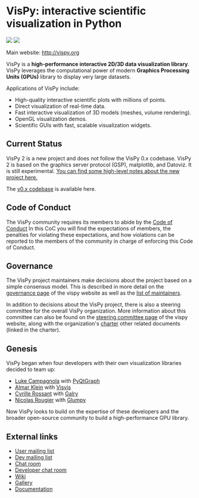 # VisPy: interactive scientific visualization in Python

[![](https://zenodo.org/badge/5822/vispy/vispy.svg)](http://dx.doi.org/10.5281/zenodo.17869)
[![](https://img.shields.io/badge/Contributor%20Covenant-2.0-4baaaa.svg)](CODE_OF_CONDUCT.md)

Main website: http://vispy.org

VisPy is a **high-performance interactive 2D/3D data visualization library**.
VisPy leverages the computational power of modern **Graphics Processing Units (GPUs)** library to display very large datasets.

Applications of VisPy include:

-  High-quality interactive scientific plots with millions of points.
-  Direct visualization of real-time data.
-  Fast interactive visualization of 3D models (meshes, volume rendering).
-  OpenGL visualization demos.
-  Scientific GUIs with fast, scalable visualization widgets.

## Current Status

VisPy 2 is a new project and does not follow the VisPy 0.x codebase. VisPy 2 is based on the graphics server protocol (GSP), matplotlib, and Datoviz. It is still experimental. [You can find some high-level notes about the new project here.](ARCHITECTURE.md)

The [v0.x codebase](https://github.com/vispy/vispy) is available here.

## Code of Conduct

The VisPy community requires its members to abide by the [Code of Conduct](CODE_OF_CONDUCT.md)
In this CoC you will find the expectations of members, the penalties for violating these expectations, and how violations can be reported to the members of the community in charge of enforcing this Code of Conduct.

## Governance

The VisPy project maintainers make decisions about the project based on a simple consensus model. This is described in more detail on the [governance page](https://vispy.org/governance/GOVERNANCE.html) of the vispy website as well as the [list of maintainers](https://vispy.org/governance/MAINTAINERS.html).

In addition to decisions about the VisPy project, there is also a steering committee for the overall VisPy organization. More information about this committee can also be found on the [steering committee page](https://vispy.org/org/STEERING-COMMITTEE.html) of the vispy website, along with the organization's [charter](https://vispy.org/org/CHARTER.html) other related documents (linked in the charter).

## Genesis

VisPy began when four developers with their own visualization libraries decided to team up:

* [Luke Campagnola](http://luke.campagnola.me/) with [PyQtGraph](http://www.pyqtgraph.org/)
* [Almar Klein](http://www.almarklein.org/) with [Visvis](https://github.com/almarklein/visvis)
* [Cyrille Rossant](http://cyrille.rossant.net) with [Galry](https://github.com/rossant/galry)
* [Nicolas Rougier](http://www.loria.fr/~rougier/index.html) with [Glumpy](https://github.com/rougier/Glumpy)

Now VisPy looks to build on the expertise of these developers and the broader open-source community to build a high-performance GPU library.

## External links

- [User mailing list](https://groups.google.com/forum/#!forum/vispy)
- [Dev mailing list](https://groups.google.com/forum/#!forum/vispy-dev)
- [Chat room](https://gitter.im/vispy/vispy)
- [Developer chat room](https://gitter.im/vispy/vispy-dev)
- [Wiki](http://github.com/vispy/vispy/wiki)
- [Gallery](http://vispy.org/gallery/index.html)
- [Documentation](http://vispy.readthedocs.org)
